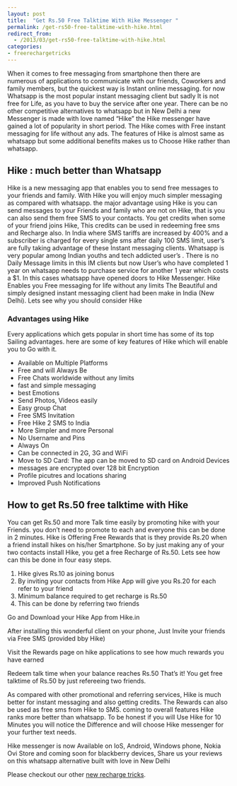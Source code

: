 ```yaml
---
layout: post
title:  "Get Rs.50 Free Talktime With Hike Messenger "
permalink: /get-rs50-free-talktime-with-hike.html
redirect_from:
  - /2013/03/get-rs50-free-talktime-with-hike.html
categories: 
- freerechargetricks
---
```


When it comes to free messaging from smartphone then there are numerous of applications to communicate with our friends, Coworkers and family members, but the quickest way is Instant online messaging. for now Whatsapp is the most popular instant messaging client but sadly It is not free for Life, as you have to buy the service after one year. There can be no other competitive alternatives to whatsapp but in New Delhi a new Messenger is made with love named “Hike” the Hike messenger have gained a lot of popularity in short period. The Hike comes with Free instant messaging for life without any ads. The features of Hike is almost same as whatsapp but some additional benefits makes us to Choose Hike rather than whatsapp.

<script async src="//pagead2.googlesyndication.com/pagead/js/adsbygoogle.js"></script>
<!-- First Ads -->
<ins class="adsbygoogle"
     style="display:block"
     data-ad-client="ca-pub-5996828242175180"
     data-ad-slot="2764199159"
     data-ad-format="horizontal"></ins>
<script>
(adsbygoogle = window.adsbygoogle || []).push({});
</script>

## Hike : much better than Whatsapp ##

Hike is a new messaging app that enables you to send free messages to your friends and family. With Hike you will enjoy much simpler messaging as compared with whatsapp. the major advantage using Hike is you can send messages to your Friends and family who are not on Hike, that is you can also send them free SMS to your contacts. You get credits when some of your friend joins Hike, This credits can be used in redeeming free sms and Recharge also. In India where SMS tariffs are increased by 400% and a subscriber is charged for every single sms after daily 100 SMS limit, user’s are fully taking advantage of these Instant messaging clients. Whatsapp is very popular among Indian youths and tech addicted user’s . There is no Daily Message limits in this IM clients but now User’s who have completed 1 year on whatsapp needs to purchase service for another 1 year which costs a $1. In this cases whatsapp have opened doors to Hike Messenger. Hike Enables you Free messaging for life without any limits The Beautiful and simply designed instant messaging client had been make in India (New Delhi). Lets see why you should consider Hike

### Advantages using Hike ###

Every applications which gets popular in short time has some of its top Sailing advantages. here are some of key features of Hike which will enable you to Go with it.

- Available on Multiple Platforms
- Free and will Always Be
- Free Chats worldwide without any limits
- fast and simple messaging
- best Emotions
- Send Photos, Videos easily
- Easy group Chat
- Free SMS Invitation
- Free Hike 2 SMS to India
- More Simpler and more Personal
- No Username and Pins
- Always On
- Can be connected in 2G, 3G and WiFi
- Move to SD Card: The app can be moved to SD card on Android Devices
- messages are encrypted over 128 bit Encryption
- Profile picutres and locations sharing
- Improved Push Notifications

## How to get Rs.50 free talktime with Hike ##

You can get Rs.50 and more Talk time easily by promoting hike with your Friends. you don’t need to promote to each and everyone this can be done in 2 minutes. Hike is Offering Free Rewards that is they provide Rs.20 when a friend install hikes on his/her Smartphone. So by just making any of your two contacts install Hike, you get a free Recharge of Rs.50. Lets see how can this be done in four easy steps.

1. Hike gives Rs.10 as joining bonus
1. By inviting your contacts from Hike App will give you Rs.20 for each refer to your friend
1. Minimum balance required to get recharge is Rs.50
1. This can be done by referring two friends

Go and Download your Hike App from Hike.in

After installing this wonderful client on your phone, Just Invite your friends via Free SMS (provided bby Hike)

Visit the Rewards page on hike applications to see how much rewards you have earned

Redeem talk time when your balance reaches Rs.50 That’s it! You get free talktime of Rs.50 by just refereeing two friends.

<script async src="//pagead2.googlesyndication.com/pagead/js/adsbygoogle.js"></script>
<!-- First Ads -->
<ins class="adsbygoogle"
     style="display:block"
     data-ad-client="ca-pub-5996828242175180"
     data-ad-slot="2764199159"
     data-ad-format="horizontal"></ins>
<script>
(adsbygoogle = window.adsbygoogle || []).push({});
</script>

As compared with other promotional and referring services, Hike is much better for instant messaging and also getting credits. The Rewards can also be used as free sms from Hike to SMS. coming to overall features Hike ranks more better than whatsapp. To be honest if you will Use Hike for 10 Minutes you will notice the Difference and will choose Hike messenger for your further text needs.

Hike messenger is now Available on IoS, Android, Windows phone, Nokia Ovi Store and coming soon for blackberry devices, Share us your reviews on this whatsapp alternative built with love in New Delhi

<script async src="//pagead2.googlesyndication.com/pagead/js/adsbygoogle.js"></script>
<!-- First Ads -->
<ins class="adsbygoogle"
     style="display:block"
     data-ad-client="ca-pub-5996828242175180"
     data-ad-slot="2764199159"
     data-ad-format="horizontal"></ins>
<script>
(adsbygoogle = window.adsbygoogle || []).push({});
</script>

Please checkout our other <a href="https://www.allfreetricks.com/free-recharge-tricks-and-offers.html">new recharge tricks</a>. 

